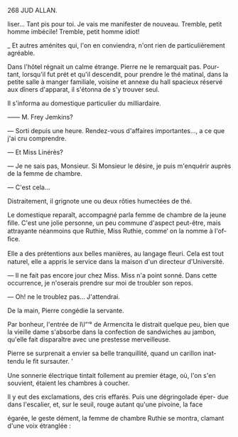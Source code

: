 268 JUD ALLAN.

liser... Tant pis pour toi. Je vais me manifester de nouveau. Tremble, petit
homme imbécile! Tremble, petit homme idiot!

_ Et autres aménites qui, l'on en conviendra, n'ont rien de particulièrement
agréable.

Dans l'hôtel régnait un calme étrange. Pierre ne le remarquait pas. Pour-
tant, lorsqu'il fut prét et qu'il descendit, pour prendre le thé matinal, dans la
petite salle à manger familiale, voisine et annexe du hall spacieux réservé
aux dîners d'apparat, il s'étonna de s'y trouver seul.

Il s'informa au domestique particulier du milliardaire.

—— M. Frey Jemkins?

— Sorti depuis une heure. Rendez-vous d'affaires importantes..., a ce
que j'ai cru comprendre.

— Et Miss Linérès?

— Je ne sais pas, Monsieur. Si Monsieur le désire, je puis m'enquérir
auprès de la femme de chambre.

— C'est cela...

Distraitement, il grignote une ou deux rôties humectées de thé.

Le domestique reparaît, accompagné parla femme de chambre de la jeune
ﬁlle. C'est une jolie personne, un peu commune d'aspect peut-être, mais
attrayante néanmoins que Ruthie, Miss Ruthie, comme‘ on la nomme à l'of-
ﬁce.

Elle a des prétentions aux belles manières, au langage ﬂeuri. Cela est tout
naturel, elle a appris le service dans la maison d'un directeur d'Université.

— Il ne fait pas encore jour chez Miss. Miss n'a point sonné. Dans cette
occurrence, je n'oserais prendre sur moi de troubler son repos.

— Oh! ne le troublez pas... J'attendrai.

De la main, Pierre congédie la servante.

Par bonheur, l'entrée de l\l“‘° de Armencita le distrait quelque peu, bien
que la vieille dame s'absorbe dans la confection de sandwiches au jambon,
qu'elle fait disparaître avec une prestesse merveilleuse.

Pierre se surprenait a envier sa belle tranquillité, quand un carillon inat-
tendu le ﬁt sursauter. ’

Une sonnerie électrique tintait follement au premier étage, où, l'on s'en
souvient, étaient les chambres à coucher.

Il y eut des exclamations, des cris effarés. Puis une dégringolade éper-
due dans l'escalier, et, sur le seuil, rouge autant qu'une pivoine, la face

égarée, le geste dément, la femme de chambre Ruthie se montra, clamant
d'une voix étranglée :

